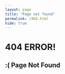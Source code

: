 ```yaml
---
layout: page
title: "Page not found"
permalink: /404.html
hide: true
---
```

# 404 ERROR!
## :( Page Not Found

